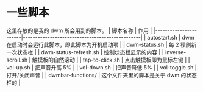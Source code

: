 # 一些脚本

这里存放的是我的 dwm 所会用到的脚本。
| 脚本名称              | 作用                                           |
|-----------------------|------------------------------------------------|
| autostart.sh          | dwm 在启动时会运行此脚本，即此脚本为开机启动项 |
| dwm-status.sh         | 每 2 秒刷新一次状态栏                          |
| dwm-status-refresh.sh | 控制状态栏显示的内容                           |
| inverse-scroll.sh     | 触摸板的自然滚动                               |
| tap-to-click.sh       | 点击触摸板即为鼠标左键                         |
| vol-up.sh             | 把声音升高 5%                                  |
| vol-down.sh           | 把声音降低 5%                                  |
| vol-toggle.sh         | 打开/关闭声音                                  |
| dwmbar-functions/     | 这个文件夹里的脚本是关于 dwm 的状态栏的        |
